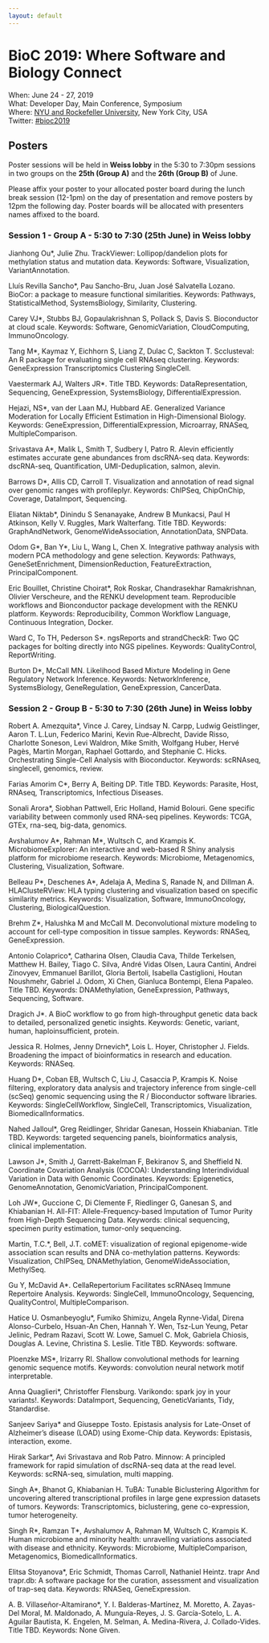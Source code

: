 ```yaml
---
layout: default
---
```

# BioC 2019: Where Software and Biology Connect

When: June 24 - 27, 2019<br />
What: Developer Day, Main Conference, Symposium<br />
Where: [NYU and Rockefeller University][venue], New York City, USA<br />
Twitter: [#bioc2019][tweet]

[tweet]: https://twitter.com/hashtag/bioc2019?f=tweets
[venue]: ./travel-accommodations

## Posters

Poster sessions will be held in __Weiss lobby__ in the 5:30 to 7:30pm sessions in two groups on the __25th (Group A)__ and the __26th (Group B)__ of June.

Please affix your poster to your allocated poster board during the lunch break session (12-1pm) on the day of presentation and remove posters by 12pm the following day. Poster boards will be allocated with presenters names affixed to the board.

### Session 1 - __Group A - 5:30 to 7:30 (25th June) in Weiss lobby__ 

Jianhong Ou\*, Julie Zhu. TrackViewer: Lollipop/dandelion plots for methylation status and mutation data. Keywords: Software, Visualization, VariantAnnotation.

Lluís Revilla Sancho\*, Pau Sancho-Bru, Juan José Salvatella Lozano. BioCor: a package to measure functional similarities. Keywords: Pathways, StatisticalMethod, SystemsBiology, Similarity, Clustering.

Carey VJ\*, Stubbs BJ, Gopaulakrishnan S, Pollack S, Davis S. Bioconductor at cloud scale. Keywords: Software, GenomicVariation, CloudComputing, ImmunoOncology.

Tang M\*, Kaymaz Y, Eichhorn S, Liang Z,  Dulac C, Sackton T. Scclusteval: An R package for evaluating single cell RNAseq clustering. Keywords: GeneExpression Transcriptomics Clustering SingleCell.

Vaestermark AJ, Walters JR\*. Title TBD. Keywords: DataRepresentation, Sequencing, GeneExpression, SystemsBiology, DifferentialExpression.

Hejazi, NS\*, van der Laan MJ, Hubbard AE. Generalized Variance Moderation for Locally Efficient Estimation in High-Dimensional Biology. Keywords: GeneExpression, DifferentialExpression, Microarray,  RNASeq, MultipleComparison.

Srivastava A\*, Malik L, Smith T, Sudbery I, Patro R. Alevin efficiently estimates accurate gene abundances from dscRNA-seq data. Keywords: dscRNA-seq, Quantification, UMI-Deduplication, salmon, alevin.


Barrows D\*, Allis CD, Carroll T. Visualization and annotation of read signal over genomic ranges with profileplyr. Keywords: ChIPSeq, ChipOnChip, Coverage, DataImport, Sequencing.


Eliatan Niktab\*, Dinindu S Senanayake, Andrew B Munkacsi, Paul H Atkinson, Kelly V. Ruggles, Mark Walterfang. Title TBD. Keywords: GraphAndNetwork, GenomeWideAssociation, AnnotationData, SNPData.

Odom G\*, Ban Y\*, Liu L, Wang L, Chen X. Integrative pathway analysis with modern PCA methodology and gene selection. Keywords: Pathways, GeneSetEnrichment, DimensionReduction, FeatureExtraction, PrincipalComponent.

Eric Bouillet, Christine Choirat\*, Rok Roskar, Chandrasekhar Ramakrishnan, Olivier Verscheure, and the RENKU development team. Reproducible workflows and Bionconductor package development with the RENKU platform. Keywords: Reproducibility, Common Workflow Language, Continuous Integration, Docker.

Ward C, To TH, Pederson S\*. ngsReports and strandCheckR: Two QC packages for bolting directly into NGS pipelines. Keywords: QualityControl, ReportWriting.

Burton D\*, McCall MN. Likelihood Based Mixture Modeling in Gene Regulatory Network Inference. Keywords: NetworkInference, SystemsBiology, GeneRegulation, GeneExpression, CancerData.


### Session 2 - __Group B - 5:30 to 7:30 (26th June) in Weiss lobby__ 


Robert A. Amezquita\*, Vince J. Carey, Lindsay N. Carpp, Ludwig Geistlinger, Aaron T. L.Lun, Federico Marini, Kevin Rue-Albrecht, Davide Risso, Charlotte Soneson, Levi Waldron, Mike Smith, Wolfgang Huber, Hervé Pagès, Martin Morgan, Raphael Gottardo, and Stephanie C. Hicks. Orchestrating Single-Cell Analysis with Bioconductor. Keywords: scRNAseq, singlecell, genomics, review.

Farias Amorim C\*, Berry A, Beiting DP. Title TBD. Keywords: Parasite, Host, RNAseq, Transcriptomics, Infectious Diseases.

Sonali Arora\*, Siobhan Pattwell, Eric Holland, Hamid Bolouri. Gene specific variability between commonly used RNA-seq pipelines. Keywords: TCGA, GTEx, rna-seq, big-data, genomics.

Avshalumov A\*, Rahman M\*, Wultsch C, and Krampis K. MicrobiomeExplorer: An interactive and web-based R Shiny analysis platform for microbiome research. Keywords: Microbiome, Metagenomics, Clustering, Visualization, Software.

Belleau P\*, Deschenes A\*, Adelaja A, Medina S, Ranade N, and Dillman A. HLAClusteRView: HLA typing clustering and visualization based on specific similarity metrics. Keywords: Visualization, Software, ImmunoOncology, Clustering, BiologicalQuestion.

Brehm Z\*, Halushka M and McCall M. Deconvolutional mixture modeling to account for cell-type composition in tissue samples. Keywords: RNASeq, GeneExpression.

Antonio Colaprico\*, Catharina Olsen, Claudia Cava, Thilde Terkelsen, Matthew H. Bailey, Tiago C. Silva, André Vidas Olsen, Laura Cantini, Andrei Zinovyev, Emmanuel Barillot, Gloria Bertoli, Isabella Castiglioni, Houtan Noushmehr, Gabriel J. Odom, Xi Chen, Gianluca Bontempi, Elena Papaleo. Title TBD. Keywords: DNAMethylation, GeneExpression, Pathways, Sequencing, Software.

Dragich J\*. A BioC workflow to go from high-throughput genetic data back to detailed, personalized genetic insights. Keywords: Genetic, variant, human, haploinsufficient, protein.

Jessica R. Holmes, Jenny Drnevich\*, Lois L. Hoyer, Christopher J. Fields. Broadening the impact of bioinformatics  in research and education. Keywords: RNASeq.

Huang D\*, Coban EB, Wultsch C, Liu J, Casaccia P, Krampis K. Noise filtering, exploratory data analysis and trajectory inference from single-cell (scSeq) genomic sequencing using the R / Bioconductor software libraries. Keywords: SingleCellWorkflow, SingleCell, Transcriptomics, Visualization, BiomedicalInformatics.

Nahed Jalloul\*, Greg Reidlinger, Shridar Ganesan, Hossein Khiabanian. Title TBD. Keywords: targeted sequencing panels, bioinformatics analysis, clinical implementation.

Lawson J\*, Smith J, Garrett-Bakelman F, Bekiranov S, and Sheffield N. Coordinate Covariation Analysis (COCOA): Understanding Interindividual Variation in Data with Genomic Coordinates. Keywords: Epigenetics, GenomeAnnotation, GenomicVariation, PrincipalComponent.

Loh JW\*, Guccione C, Di Clemente F, Riedlinger G, Ganesan S, and Khiabanian H. All-FIT: Allele-Frequency-based Imputation of Tumor Purity from High-Depth Sequencing Data. Keywords: clinical sequencing, specimen purity estimation, tumor-only sequencing.

Martin, T.C.\*, Bell, J.T. coMET: visualization of regional epigenome-wide association scan results and DNA co-methylation patterns. Keywords: Visualization, ChIPSeq, DNAMethylation, GenomeWideAssociation, MethylSeq.

Gu Y, McDavid A\*. CellaRepertorium Facilitates scRNAseq Immune Repertoire Analysis. Keywords: SingleCell, ImmunoOncology, Sequencing, QualityControl, MultipleComparison.

Hatice U. Osmanbeyoglu\*, Fumiko Shimizu, Angela Rynne-Vidal, Direna Alonso-Curbelo, Hsuan-An Chen, Hannah Y. Wen, Tsz-Lun Yeung, Petar Jelinic, Pedram Razavi, Scott W. Lowe, Samuel C. Mok, Gabriela Chiosis, Douglas A. Levine, Christina S. Leslie. Title TBD. Keywords: software.

Ploenzke MS\*, Irizarry RI. Shallow convolutional methods for learning genomic sequence motifs. Keywords: convolution neural network motif interpretable.

Anna Quaglieri\*, Christoffer Flensburg. Varikondo: spark joy in your variants!. Keywords: DataImport, Sequencing, GeneticVariants, Tidy, Standardise.


Sanjeev Sariya\* and Giuseppe Tosto. Epistasis analysis for Late-Onset of Alzheimer’s disease (LOAD) using Exome-Chip data. Keywords: Epistasis, interaction, exome.

Hirak Sarkar\*, Avi Srivastava and Rob Patro. Minnow: A principled framework for rapid simulation of dscRNA-seq data at the read level. Keywords: scRNA-seq, simulation, multi mapping.

Singh A\*, Bhanot G, Khiabanian H. TuBA: Tunable Biclustering Algorithm for uncovering altered transcriptional profiles in large gene expression datasets of tumors. Keywords: Transcriptomics, biclustering, gene co-expression, tumor heterogeneity.

Singh R\*, Ramzan T\*, Avshalumov A, Rahman M, Wultsch C, Krampis K. Human microbiome and minority health: unravelling variations associated with disease and ethnicity. Keywords: Microbiome, MultipleComparison, Metagenomics, BiomedicalInformatics.

Elitsa Stoyanova\*, Eric Schmidt, Thomas Carroll, Nathaniel Heintz. trapr And trapr.db: A software package for the curation, assessment and visualization of trap-seq data. Keywords: RNASeq, GeneExpression.

A. B. Villaseñor-Altamirano\*, Y. I. Balderas-Martínez, M. Moretto, A. Zayas-Del Moral, M. Maldonado, A. Munguía-Reyes, J. S. García-Sotelo, L. A. Aguilar Bautista, K. Engelen, M. Selman, A. Medina-Rivera, J. Collado-Vides. Title TBD. Keywords: None Given.





